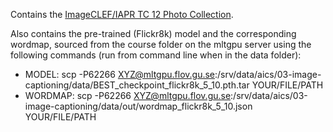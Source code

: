 Contains the [ImageCLEF/IAPR TC 12 Photo Collection](https://www.imageclef.org/photodata).

Also contains the pre-trained (Flickr8k) model and the corresponding wordmap, sourced from the course folder on the mltgpu server using the following commands (run from command line when in the data folder):
+ MODEL: scp -P62266 XYZ@mltgpu.flov.gu.se:/srv/data/aics/03-image-captioning/data/BEST_checkpoint_flickr8k_5_10.pth.tar YOUR/FILE/PATH
+ WORDMAP: scp -P62266 XYZ@mltgpu.flov.gu.se:/srv/data/aics/03-image-captioning/data/out/wordmap_flickr8k_5_10.json YOUR/FILE/PATH
